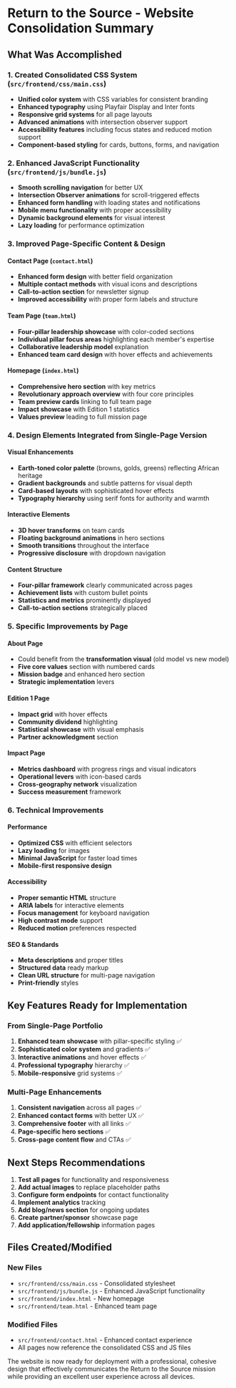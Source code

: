 # Return to the Source - Website Consolidation Summary

## What Was Accomplished

### 1. Created Consolidated CSS System (`src/frontend/css/main.css`)
- **Unified color system** with CSS variables for consistent branding
- **Enhanced typography** using Playfair Display and Inter fonts
- **Responsive grid systems** for all page layouts
- **Advanced animations** with intersection observer support
- **Accessibility features** including focus states and reduced motion support
- **Component-based styling** for cards, buttons, forms, and navigation

### 2. Enhanced JavaScript Functionality (`src/frontend/js/bundle.js`)
- **Smooth scrolling navigation** for better UX
- **Intersection Observer animations** for scroll-triggered effects
- **Enhanced form handling** with loading states and notifications
- **Mobile menu functionality** with proper accessibility
- **Dynamic background elements** for visual interest
- **Lazy loading** for performance optimization

### 3. Improved Page-Specific Content & Design

#### **Contact Page (`contact.html`)**
- **Enhanced form design** with better field organization
- **Multiple contact methods** with visual icons and descriptions
- **Call-to-action section** for newsletter signup
- **Improved accessibility** with proper form labels and structure

#### **Team Page (`team.html`)**
- **Four-pillar leadership showcase** with color-coded sections
- **Individual pillar focus areas** highlighting each member's expertise
- **Collaborative leadership model** explanation
- **Enhanced team card design** with hover effects and achievements

#### **Homepage (`index.html`)**
- **Comprehensive hero section** with key metrics
- **Revolutionary approach overview** with four core principles
- **Team preview cards** linking to full team page
- **Impact showcase** with Edition 1 statistics
- **Values preview** leading to full mission page

### 4. Design Elements Integrated from Single-Page Version

#### **Visual Enhancements**
- **Earth-toned color palette** (browns, golds, greens) reflecting African heritage
- **Gradient backgrounds** and subtle patterns for visual depth
- **Card-based layouts** with sophisticated hover effects
- **Typography hierarchy** using serif fonts for authority and warmth

#### **Interactive Elements**
- **3D hover transforms** on team cards
- **Floating background animations** in hero sections
- **Smooth transitions** throughout the interface
- **Progressive disclosure** with dropdown navigation

#### **Content Structure**
- **Four-pillar framework** clearly communicated across pages
- **Achievement lists** with custom bullet points
- **Statistics and metrics** prominently displayed
- **Call-to-action sections** strategically placed

### 5. Specific Improvements by Page

#### **About Page**
- Could benefit from the **transformation visual** (old model vs new model)
- **Five core values** section with numbered cards
- **Mission badge** and enhanced hero section
- **Strategic implementation** levers

#### **Edition 1 Page**
- **Impact grid** with hover effects
- **Community dividend** highlighting
- **Statistical showcase** with visual emphasis
- **Partner acknowledgment** section

#### **Impact Page**
- **Metrics dashboard** with progress rings and visual indicators
- **Operational levers** with icon-based cards
- **Cross-geography network** visualization
- **Success measurement** framework

### 6. Technical Improvements

#### **Performance**
- **Optimized CSS** with efficient selectors
- **Lazy loading** for images
- **Minimal JavaScript** for faster load times
- **Mobile-first responsive design**

#### **Accessibility**
- **Proper semantic HTML** structure
- **ARIA labels** for interactive elements
- **Focus management** for keyboard navigation
- **High contrast mode** support
- **Reduced motion** preferences respected

#### **SEO & Standards**
- **Meta descriptions** and proper titles
- **Structured data** ready markup
- **Clean URL structure** for multi-page navigation
- **Print-friendly** styles

## Key Features Ready for Implementation

### **From Single-Page Portfolio**
1. **Enhanced team showcase** with pillar-specific styling ✅
2. **Sophisticated color system** and gradients ✅
3. **Interactive animations** and hover effects ✅
4. **Professional typography** hierarchy ✅
5. **Mobile-responsive** grid systems ✅

### **Multi-Page Enhancements**
1. **Consistent navigation** across all pages ✅
2. **Enhanced contact forms** with better UX ✅
3. **Comprehensive footer** with all links ✅
4. **Page-specific hero sections** ✅
5. **Cross-page content flow** and CTAs ✅

## Next Steps Recommendations

1. **Test all pages** for functionality and responsiveness
2. **Add actual images** to replace placeholder paths
3. **Configure form endpoints** for contact functionality
4. **Implement analytics** tracking
5. **Add blog/news section** for ongoing updates
6. **Create partner/sponsor** showcase page
7. **Add application/fellowship** information pages

## Files Created/Modified

### New Files
- `src/frontend/css/main.css` - Consolidated stylesheet
- `src/frontend/js/bundle.js` - Enhanced JavaScript functionality  
- `src/frontend/index.html` - New homepage
- `src/frontend/team.html` - Enhanced team page

### Modified Files
- `src/frontend/contact.html` - Enhanced contact experience
- All pages now reference the consolidated CSS and JS files

The website is now ready for deployment with a professional, cohesive design that effectively communicates the Return to the Source mission while providing an excellent user experience across all devices.
